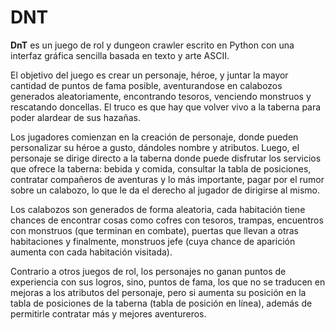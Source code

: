 ﻿# DNT

**DnT** es un juego de rol y dungeon crawler escrito en Python con una interfaz gráfica sencilla basada en texto y arte ASCII.

El objetivo del juego es crear un personaje, héroe, y juntar la mayor cantidad de puntos de fama posible, aventurandose en calabozos generados aleatoriamente, encontrando tesoros, venciendo monstruos y rescatando doncellas. El truco es que hay que volver vivo a la taberna para poder alardear de sus hazañas.

Los jugadores comienzan en la creación de personaje, donde pueden personalizar su héroe a gusto, dándoles nombre y atributos. Luego, el personaje se dirige directo a la taberna donde puede disfrutar los servicios que ofrece la taberna: bebida y comida, consultar la tabla de posiciones, contratar compañeros de aventuras y lo más importante, pagar por el rumor sobre un calabozo, lo que le da el derecho al jugador de dirigirse al mismo.

Los calabozos son generados de forma aleatoria, cada habitación tiene chances de encontrar cosas como cofres con tesoros, trampas, encuentros con monstruos (que terminan en combate), puertas que llevan a otras habitaciones y finalmente, monstruos jefe (cuya chance de aparición aumenta con cada habitación visitada).

Contrario a otros juegos de rol, los personajes no ganan puntos de experiencia con sus logros, sino, puntos de fama, los que no se traducen en mejoras a los atributos del personaje, pero si aumenta su posición en la tabla de posiciones de la taberna (tabla de posición en línea), además de permitirle contratar más y mejores aventureros.
